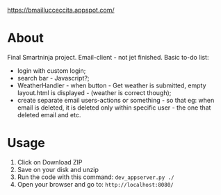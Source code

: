 
https://bmaillucceccita.appspot.com/

# About

Final Smartninja project. Email-client - not jet finished. Basic to-do list:
- login with custom login;
- search bar - Javascript?;
- WeatherHandler - when button - Get weather is submitted, empty layout.html is displayed - (weather is correct though);
- create separate email users-actions or something - so that eg: when email is deleted, it is deleted only within specific user - the one that deleted email and etc.


# Usage

1. Click on Download ZIP
2. Save on your disk and unzip
3. Run the code with this command: `dev_appserver.py ./`
4. Open your browser and go to: `http://localhost:8080/`
